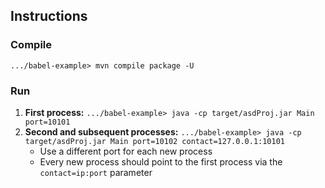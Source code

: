 ## Instructions

### Compile

```.../babel-example> mvn compile package -U```

### Run

1. **First process:** `.../babel-example> java -cp target/asdProj.jar Main port=10101`  
2. **Second and subsequent processes:** `.../babel-example> java -cp target/asdProj.jar Main port=10102
     contact=127.0.0.1:10101`
     - Use a different port for each new process
     - Every new process should point to the first process via the `contact=ip:port` parameter
